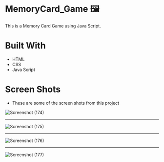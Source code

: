 # MemoryCard_Game 🖼

This is a Memory Card Game using Java Script.
 
 # Built With
 - HTML
 - CSS
 - Java Script
 
  # Screen Shots
- These are some of the screen shots from this project

![Screenshot (174)](https://user-images.githubusercontent.com/90234105/163154656-fea00f64-5949-4ed4-a32f-3b45e45204df.png)<hr>

![Screenshot (175)](https://user-images.githubusercontent.com/90234105/163154665-35676113-69cb-4ef3-a961-6bdb5476fbb3.png)<hr>

![Screenshot (176)](https://user-images.githubusercontent.com/90234105/163154680-1149740f-6c56-47e7-8e2f-db3135052e8b.png)<hr>

![Screenshot (177)](https://user-images.githubusercontent.com/90234105/163154715-6b8cac05-1fa8-4806-b512-197cb6da1c97.png)
